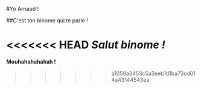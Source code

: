 #Yo Arnaud !

##C'est ton binome qui te parle !

<<<<<<< HEAD
*Salut binome !*
=======
**Mouhahahahahah !**
>>>>>>> a1059a3453c5a3eeb1d1ba73cd014a43144543ea
